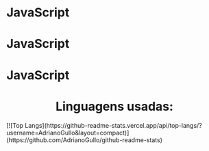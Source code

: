 ﻿# JavaScript
# JavaScript
# JavaScript
<h1 align="center"> Linguagens usadas:</h1>
[![Top Langs](https://github-readme-stats.vercel.app/api/top-langs/?username=AdrianoGullo&layout=compact)](https://github.com/AdrianoGullo/github-readme-stats)
